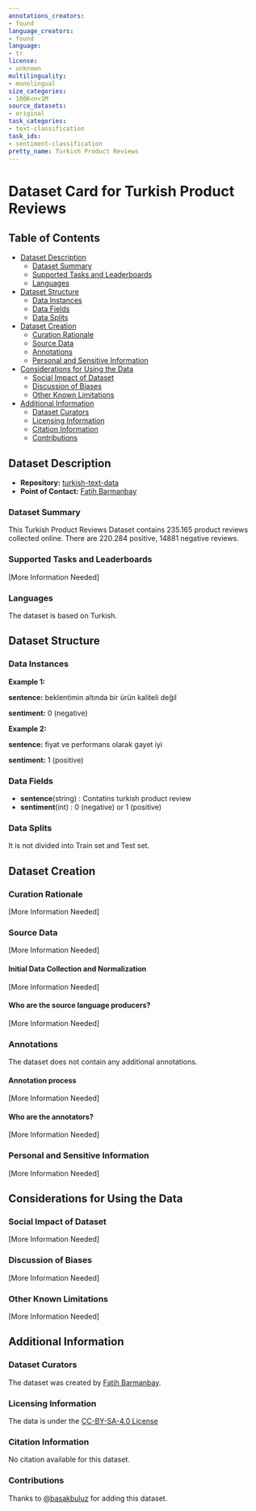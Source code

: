 ```yaml
---
annotations_creators:
- found
language_creators:
- found
language:
- tr
license:
- unknown
multilinguality:
- monolingual
size_categories:
- 100K<n<1M
source_datasets:
- original
task_categories:
- text-classification
task_ids:
- sentiment-classification
pretty_name: Turkish Product Reviews
---
```


# Dataset Card for Turkish Product Reviews

## Table of Contents
- [Dataset Description](#dataset-description)
  - [Dataset Summary](#dataset-summary)
  - [Supported Tasks and Leaderboards](#supported-tasks-and-leaderboards)
  - [Languages](#languages)
- [Dataset Structure](#dataset-structure)
  - [Data Instances](#data-instances)
  - [Data Fields](#data-fields)
  - [Data Splits](#data-splits)
- [Dataset Creation](#dataset-creation)
  - [Curation Rationale](#curation-rationale)
  - [Source Data](#source-data)
  - [Annotations](#annotations)
  - [Personal and Sensitive Information](#personal-and-sensitive-information)
- [Considerations for Using the Data](#considerations-for-using-the-data)
  - [Social Impact of Dataset](#social-impact-of-dataset)
  - [Discussion of Biases](#discussion-of-biases)
  - [Other Known Limitations](#other-known-limitations)
- [Additional Information](#additional-information)
  - [Dataset Curators](#dataset-curators)
  - [Licensing Information](#licensing-information)
  - [Citation Information](#citation-information)
  - [Contributions](#contributions)

## Dataset Description

- **Repository:** [turkish-text-data](https://github.com/fthbrmnby/turkish-text-data)
- **Point of Contact:** [Fatih Barmanbay](https://github.com/fthbrmnby)

### Dataset Summary

This Turkish Product Reviews Dataset contains 235.165 product reviews collected online. There are 220.284 positive, 14881 negative reviews.

### Supported Tasks and Leaderboards

[More Information Needed]

### Languages

The dataset is based on Turkish.

## Dataset Structure

### Data Instances

**Example 1:**

**sentence:** beklentimin altında bir ürün kaliteli değil

**sentiment:** 0 (negative)

**Example 2:**

**sentence:** fiyat ve performans olarak gayet iyi

**sentiment:** 1 (positive)


### Data Fields

- **sentence**(string) : Contatins turkish product review
- **sentiment**(int) : 0 (negative) or 1 (positive)

### Data Splits

It is not divided into Train set and Test set.

## Dataset Creation

### Curation Rationale

[More Information Needed]

### Source Data

[More Information Needed]

#### Initial Data Collection and Normalization

[More Information Needed]

#### Who are the source language producers?

[More Information Needed]

### Annotations

The dataset does not contain any additional annotations.

#### Annotation process

[More Information Needed]

#### Who are the annotators?

[More Information Needed]

### Personal and Sensitive Information

[More Information Needed]

## Considerations for Using the Data

### Social Impact of Dataset

[More Information Needed]

### Discussion of Biases

[More Information Needed]

### Other Known Limitations

[More Information Needed]

## Additional Information

### Dataset Curators

The dataset was created by [Fatih Barmanbay](https://github.com/fthbrmnby).  

### Licensing Information

The data is under the [CC-BY-SA-4.0 License](https://github.com/fthbrmnby/turkish-text-data/blob/master/LICENCE)

### Citation Information

No citation available for this dataset.

### Contributions

Thanks to [@basakbuluz](https://github.com/basakbuluz) for adding this dataset.
